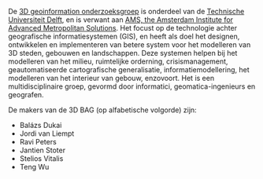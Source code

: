 De [3D geoinformation onderzoeksgroep](https://3d.bk.tudelft.nl/) is onderdeel van de [Technische Universiteit Delft](https://www.tudelft.nl/), en is verwant aan [AMS, the Amsterdam Institute for Advanced Metropolitan Solutions](https://www.ams-institute.org/). Het focust op de technologie achter geografische informatiesystemen (GIS), en heeft als doel het designen, ontwikkelen en implementeren van betere system voor het modelleren van 3D steden, gebouwen en landschappen. Deze systemen helpen bij het modelleren van het milieu, ruimtelijke orderning, crisismanagement, geautomatiseerde cartografische generalisatie, informatiemodellering, het modelleren van het interieur van gebouw, enzovoort. Het is een multidisciplinaire groep, gevormd door informatici, geomatica-ingenieurs en geografen.

De makers van de 3D BAG (op alfabetische volgorde) zijn:

+ Balázs Dukai
+ Jordi van Liempt
+ Ravi Peters
+ Jantien Stoter
+ Stelios Vitalis
+ Teng Wu